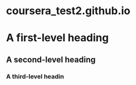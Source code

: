 # coursera_test2.github.io
# A first-level heading
## A second-level heading
### A third-level headin
